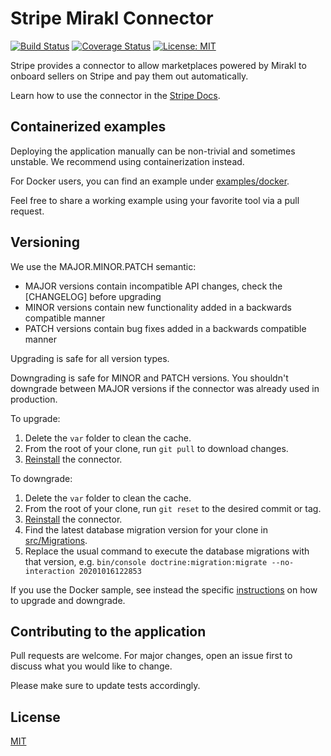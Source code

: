 Stripe Mirakl Connector
=======================

[![Build Status](https://github.com/stripe/stripe-mirakl-connector/workflows/build/badge.svg)](https://github.com/stripe/stripe-mirakl-connector/actions)
[![Coverage Status](https://coveralls.io/repos/github/stripe/stripe-mirakl-connector/badge.svg?branch=master)](https://coveralls.io/github/stripe/stripe-mirakl-connector?branch=master)
[![License: MIT](https://img.shields.io/badge/License-MIT-yellow.svg)](https://opensource.org/licenses/MIT)

Stripe provides a connector to allow marketplaces powered by Mirakl to onboard sellers on Stripe and pay them out automatically.

Learn how to use the connector in the [Stripe Docs](https://stripe.com/docs/plugins/mirakl).

## Containerized examples

Deploying the application manually can be non-trivial and sometimes unstable. We recommend using containerization instead.

For Docker users, you can find an example under [examples/docker](examples/docker).

Feel free to share a working example using your favorite tool via a pull request.

## Versioning

We use the MAJOR.MINOR.PATCH semantic:

- MAJOR versions contain incompatible API changes, check the [CHANGELOG] before upgrading
- MINOR versions contain new functionality added in a backwards compatible manner
- PATCH versions contain bug fixes added in a backwards compatible manner

Upgrading is safe for all version types.

Downgrading is safe for MINOR and PATCH versions. You shouldn't downgrade between MAJOR versions if the connector was already used in production.

To upgrade:

1. Delete the `var` folder to clean the cache.
2. From the root of your clone, run `git pull` to download changes.
3. [Reinstall](https://stripe.com/docs/plugins/mirakl/install#manually) the connector.

To downgrade:

1. Delete the `var` folder to clean the cache.
2. From the root of your clone, run `git reset` to the desired commit or tag.
3. [Reinstall](https://stripe.com/docs/plugins/mirakl/install#manually) the connector.
4. Find the latest database migration version for your clone in [src/Migrations](src/Migrations).
5. Replace the usual command to execute the database migrations with that version, e.g. `bin/console doctrine:migration:migrate --no-interaction 20201016122853`

If you use the Docker sample, see instead the specific [instructions](examples/docker#upgrade) on how to upgrade and downgrade.

## Contributing to the application

Pull requests are welcome. For major changes, open an issue first to discuss what you would like to change.

Please make sure to update tests accordingly.

## License

[MIT](LICENSE.md)
